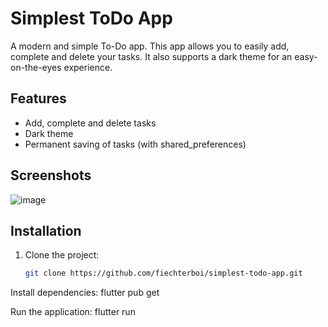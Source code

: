 # Simplest ToDo App

A modern and simple To-Do app. This app allows you to easily add, complete and delete your tasks. It also supports a dark theme for an easy-on-the-eyes experience.

## Features
- Add, complete and delete tasks
- Dark theme
- Permanent saving of tasks (with shared_preferences)

## Screenshots
![image](https://github.com/user-attachments/assets/cd07a792-55c1-4375-b205-cc74b4de59de)

## Installation
1. Clone the project:
   ```bash
   git clone https://github.com/fiechterboi/simplest-todo-app.git

Install dependencies:
flutter pub get

Run the application:
flutter run
